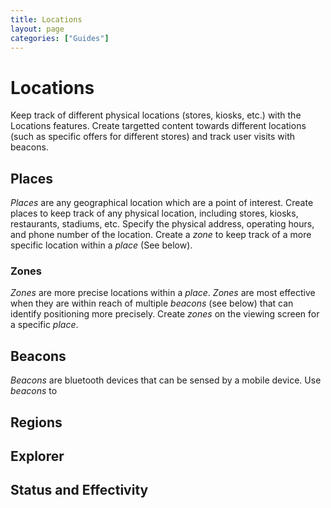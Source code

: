 ```yaml
---
title: Locations
layout: page
categories: ["Guides"]
---
```

# Locations
Keep track of different physical locations (stores, kiosks, etc.) with the Locations features. Create targetted content towards different locations (such as specific offers for different stores) and track user visits with beacons.

## Places
*Places* are any geographical location which are a point of interest. Create places to keep track of any physical location, including stores, kiosks, restaurants, stadiums, etc. Specify the physical address, operating hours, and phone number of the location. Create a *zone* to keep track of a more specific location within a *place* (See below).

### Zones
*Zones* are more precise locations within a *place*. *Zones* are most effective when they are within reach of multiple *beacons* (see below) that can identify positioning more precisely. Create *zones* on the viewing screen for a specific *place*.
<!-- Upload zone map? -->

## Beacons
*Beacons* are bluetooth devices that can be sensed by a mobile device. Use *beacons* to 

## Regions

## Explorer

## Status and Effectivity